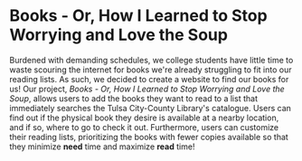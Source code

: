 # Books - Or, How I Learned to Stop Worrying and Love the Soup
Burdened with demanding schedules, we college students have little time to waste scouring the internet for books we're already struggling to fit into our reading lists. As such, we decided to create a website to find our books for us! Our project, _Books - Or, How I Learned to Stop Worrying and Love the Soup_, allows users to add the books they want to read to a list that immediately searches the Tulsa City-County Library's catalogue. Users can find out if the physical book they desire is available at a nearby location, and if so, where to go to check it out. Furthermore, users can customize their reading lists, prioritizing the books with fewer copies available so that they minimize **need** time and maximize **read** time!
